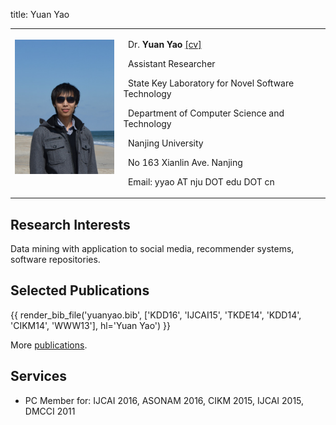 title: Yuan Yao


<table class="imgtable"><tr><td>
<a href="static/moon-yy2.jpg"><img src="static/moon-yy2.jpg" alt="alt text" width="180px" height="HEIGHTpx" /></a>&nbsp;</td>
<td align="left"><p>&nbsp; Dr. <b>Yuan Yao</b>   <a href="static/cv-yuanyao.pdf" target=&ldquo;blank&rdquo;>[cv]</a></p>
<p>&nbsp; Assistant Researcher</p>
<p>&nbsp; State Key Laboratory for Novel Software Technology</p>
<p>&nbsp; Department of Computer Science and Technology</p>
<p>&nbsp; Nanjing University</p>
<p>&nbsp; No 163 Xianlin Ave. Nanjing</p>
<p>&nbsp; Email: yyao AT nju DOT edu DOT cn</p>
</td></tr></table>




## Research Interests

Data mining with application to social media, recommender systems, software repositories.

## Selected Publications

{{ render_bib_file('yuanyao.bib', ['KDD16', 'IJCAI15', 'TKDE14', 'KDD14', 'CIKM14', 'WWW13'], hl='Yuan Yao') }}

More [publications](publications).

## Services

* PC Member for: IJCAI 2016, ASONAM 2016, CIKM 2015, IJCAI 2015, DMCCI 2011

